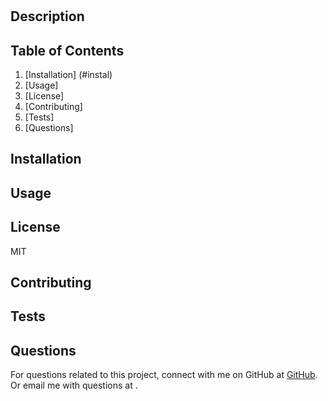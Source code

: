 #  

## Description 
 

## Table of Contents
1. [Installation] (#instal)
2. [Usage]
3. [License]
4. [Contributing]
5. [Tests]
6. [Questions] 

## Installation 
 
## Usage 
  
## License 
 MIT
## Contributing 
 
## Tests 
 
## Questions 
 For questions related to this project, connect with me on GitHub at [GitHub](https://www.github.com/jenniferdaeumler). Or email me with questions at . 

